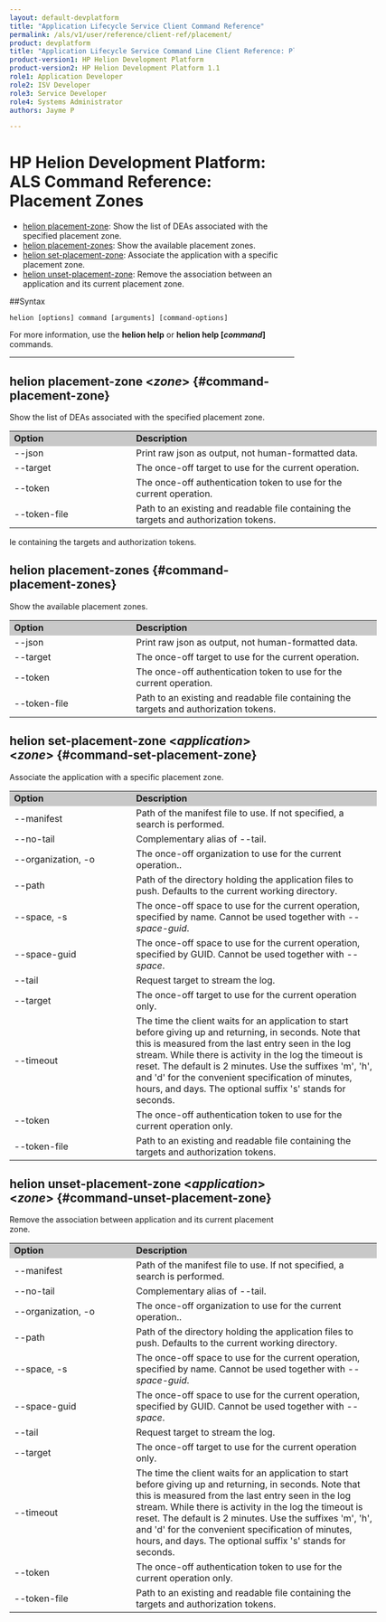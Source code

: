 ```yaml
---
layout: default-devplatform
title: "Application Lifecycle Service Client Command Reference"
permalink: /als/v1/user/reference/client-ref/placement/
product: devplatform
title: "Application Lifecycle Service Command Line Client Reference: Placement Zones"
product-version1: HP Helion Development Platform
product-version2: HP Helion Development Platform 1.1
role1: Application Developer 
role2: ISV Developer
role3: Service Developer
role4: Systems Administrator
authors: Jayme P

---
```

<!--UNDER REVISION-->

# HP Helion Development Platform: ALS Command Reference: Placement Zones

- [helion placement-zone](#command-placement-zone): Show the list of DEAs associated with the specified placement zone.
- [helion placement-zones](#command-placement-zones): Show the available placement zones.
- [helion set-placement-zone](#command-set-placement-zone): Associate the application with a specific placement zone.
- [helion unset-placement-zone](#command-unset-placement-zone): Remove the association between an application and its current placement zone.

##Syntax

	helion [options] command [arguments] [command-options]
For more information, use the **helion help** or **helion help [*command*]** commands.

<hr>
      
## helion placement-zone <*zone*> {#command-placement-zone}     
Show the list of DEAs associated with the specified placement zone. 

<table style="text-align: left; vertical-align: top; width:650px;">
<tr style="background-color: #C8C8C8;">
<td style="width: 200px;"><b>Option</b></td><td><b>Description</b></td>
</tr><tr>
<td>--json</td>
<td>Print raw json as output, not human-formatted data.</td>
</tr>
<tr>
<td>--target</td>
<td>The once-off target to use for the current operation.</td>
</tr>    <tr><td>--token</td>
<td>The once-off authentication token to use for the current
operation.</td>
</tr>    <tr><td>--token-file</td>
<td>Path to an existing and readable file containing the targets and
authorization tokens.</td></tr>
</table>le containing
	    the targets and authorization tokens.
	
## helion placement-zones {#command-placement-zones}      
Show the available placement zones. 
	
<table style="text-align: left; vertical-align: top; width:650px;">
<tr style="background-color: #C8C8C8;">
<td style="width: 200px;"><b>Option</b></td><td><b>Description</b></td>
</tr><tr>
<td>--json</td>
<td>Print raw json as output, not human-formatted data.</td>
</tr>
<tr>
<td>--target</td>
<td>The once-off target to use for the current operation.</td>
</tr>    <tr><td>--token</td>
<td>The once-off authentication token to use for the current
operation.</td>
</tr>    <tr><td>--token-file</td>
<td>Path to an existing and readable file containing the targets and
authorization tokens.</td></tr>
</table>

## helion set-placement-zone <*application*> <*zone*> {#command-set-placement-zone}      
Associate the application with a specific placement zone.

<table style="text-align: left; vertical-align: top; width:650px;">
<tr style="background-color: #C8C8C8;">
<td style="width: 200px;"><b>Option</b></td><td><b>Description</b></td>
</tr>
<tr>
<td>--manifest</td>
<td>Path of the manifest file to use. If not specified, a search is performed.</td>
</tr>
<tr><td>--no-tail</td><td>Complementary alias of --tail.</td></tr> 
<tr>
<td>--organization, -o</td>
<td>The once-off organization to use for the current operation..</td>
</tr><tr>
<td>--path</td>
<td>Path of the directory holding the application files to push. Defaults to the current working directory.</td>
</tr><tr>
<td>--space, -s</td>
<td>The once-off space to use for the current operation, specified by name. Cannot be used together with <i>--space-guid</i>.</td>
</tr><tr>
<td>--space-guid</td>
<td>The once-off space to use for the current operation, specified by GUID. Cannot be used together with <i>--space</i>.</td>
</tr>
<tr><td>--tail</td><td>Request target to stream the log.</td></tr>
<tr>
<td>--target</td>
<td>The once-off target to use for the current operation only.</td>
</tr>
<tr><td>--timeout</td><td>The time the client waits for an application to start before giving up and returning, in seconds. Note that this is measured from the last entry seen in the log stream. While there is activity in the log the timeout is reset. The default is 2 minutes. Use the suffixes 'm', 'h', and 'd' for the convenient specification of minutes, hours, and days. The optional suffix 's' stands for seconds.</td></tr>
<tr>
<td>--token</td>
<td>The once-off authentication token to use for the current operation only.</td>
</tr><tr>
<td>--token-file</td>
<td>Path to an existing and readable file containing the targets and authorization tokens.</td>
</tr>
</table>

## helion unset-placement-zone  <*application*> <*zone*> {#command-unset-placement-zone}     
Remove the association between application and its current placement zone. 


<table style="text-align: left; vertical-align: top; width:650px;">
<tr style="background-color: #C8C8C8;">
<td style="width: 200px;"><b>Option</b></td><td><b>Description</b></td>
</tr>
<tr>
<td>--manifest</td>
<td>Path of the manifest file to use. If not specified, a search is performed.</td>
</tr>
<tr><td>--no-tail</td><td>Complementary alias of --tail.</td></tr> 
<tr>
<td>--organization, -o</td>
<td>The once-off organization to use for the current operation..</td>
</tr><tr>
<td>--path</td>
<td>Path of the directory holding the application files to push. Defaults to the current working directory.</td>
</tr><tr>
<td>--space, -s</td>
<td>The once-off space to use for the current operation, specified by name. Cannot be used together with <i>--space-guid</i>.</td>
</tr><tr>
<td>--space-guid</td>
<td>The once-off space to use for the current operation, specified by GUID. Cannot be used together with <i>--space</i>.</td>
</tr>
<tr><td>--tail</td><td>Request target to stream the log.</td></tr>
<tr>
<td>--target</td>
<td>The once-off target to use for the current operation only.</td>
</tr>
<tr><td>--timeout</td><td>The time the client waits for an application to start before giving up and returning, in seconds. Note that this is measured from the last entry seen in the log stream. While there is activity in the log the timeout is reset. The default is 2 minutes. Use the suffixes 'm', 'h', and 'd' for the convenient specification of minutes, hours, and days. The optional suffix 's' stands for seconds.</td></tr>
<tr>
<td>--token</td>
<td>The once-off authentication token to use for the current operation only.</td>
</tr><tr>
<td>--token-file</td>
<td>Path to an existing and readable file containing the targets and authorization tokens.</td>
</tr>
</table>